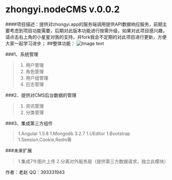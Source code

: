 # zhongyi.nodeCMS v.0.0.2
####项目描述：提供对zhongyi.app的服务端调用提供API数据响应服务，前期主要考虑到项目功能需要，后期对此版本功能进行按需升级，如果对此项目感兴趣，请点击右上角的小星星对我的支持，并fork我会不定期的对此项目进行更新，方便大家一起学习进步；
##整体功能：
 ![Image text](https://github.com/xiaopohou/zhongyi.nodeCMS/blob/master/zhongyiNodeJs/im/map.png)

###1、系统管理
>   1. 用户管理
>   1. 角色管理
>   1. 用户组管理
>   1. 日志管理

###2、提供对CMS后台数据的管理
>   1. 资讯管理
>   1. 分类管理 

###3、集成第三方组件
>   1.Angular 1.5.8
>   1.Mongodb 3.2.7
>   1.UEditor
>   1.Bootstrap
>   1.Seesion,Cookie,Redis等

###未来扩展
>   1.集成7牛图片上传
>   2.分离对外服务层（提供第三方数据请求，独立此模块）


作者：老赵 QQ：393331943